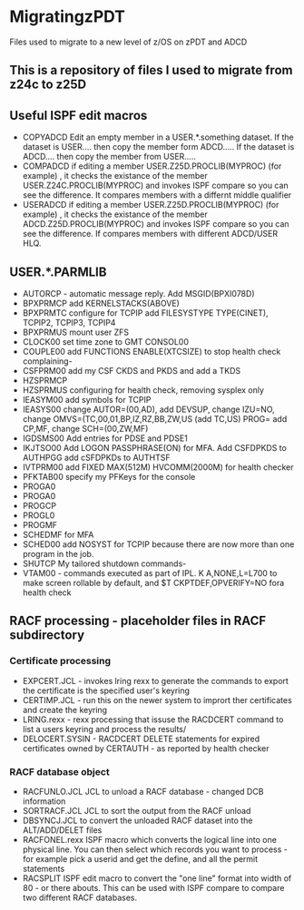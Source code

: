 # MigratingzPDT
Files used to migrate to a new level of z/OS on zPDT and ADCD

## This is a repository of files I used to migrate from z24c to z25D


## Useful  ISPF edit macros
- COPYADCD Edit an empty member in a  USER.*.something dataset. If the dataset is USER.... then copy the member form ADCD.....   If the dataset is ADCD.... then copy the member from USER.....
- COMPADCD if editing a member USER.Z25D.PROCLIB(MYPROC) (for example) , it checks the existance of the member USER.Z24C.PROCLIB(MYPROC) and invokes ISPF compare so you can see the difference.  It compares members with a differnt middle qualifier
- USERADCD if editing a member USER.Z25D.PROCLIB(MYPROC) (for example) , it checks the existance of the member ADCD.Z25D.PROCLIB(MYPROC) and invokes ISPF compare so you can see the difference. If compares members with different ADCD/USER HLQ.

## USER.*.PARMLIB
- AUTORCP - automatic message reply. Add MSGID(BPXI078D)  
- BPXPRMCP add  KERNELSTACKS(ABOVE)  
- BPXPRMTC configure for TCPIP add FILESYSTYPE TYPE(CINET), TCPIP2, TCPIP3, TCPIP4 
- BPXPRMUS mount user ZFS
- CLOCK00 set time zone to GMT 
CONSOL00
- COUPLE00 add FUNCTIONS ENABLE(XTCSIZE) to stop health check complaining- 
- CSFPRM00 add my CSF CKDS and PKDS and add a TKDS
- HZSPRMCP
- HZSPRMUS configuring for health check, removing sysplex only
- IEASYM00 add symbols for TCPIP
- IEASYS00 change AUTOR=(00,AD), add DEVSUP, change IZU=NO, change OMVS=(TC,00,01,BP,IZ,RZ,BB,ZW,US (add TC,US) PROG= add CP,MF, change SCH=(00,ZW,MF)
- IGDSMS00 Add entries for PDSE and PDSE1 
- IKJTSO00 Add LOGON PASSPHRASE(ON)  for MFA.  Add CSFDPKDS to AUTHPGG add cSFDPKDs to AUTHTSF
- IVTPRM00 add FIXED MAX(512M) HVCOMM(2000M)    for health checker  
- PFKTAB00 specify my PFKeys for the console
- PROGA0
- PROGA0  
- PROGCP  
- PROGL0  
- PROGMF  
- SCHEDMF for MFA
- SCHED00 add NOSYST for TCPIP because there are now more than one program in the job.
- SHUTCP My tailored shutdown commands- 
- VTAM00 - commands executed as part of IPL.  K A,NONE,L=L700 to make screen rollable by default, and $T CKPTDEF,OPVERIFY=NO fora health check     


## RACF processing - placeholder files in RACF subdirectory
### Certificate processing

- EXPCERT.JCL -  invokes lring rexx to generate the commands to export the certificate is the specified user's keyring 
- CERTIMP.JCL - run this on the newer system to imprort ther certificates and create the keyring
- LRING.rexx - rexx processing that issuse the RACDCERT command to list a users keyring and process the results/  
- DELOCERT.SYSIN - RACDCERT DELETE  statements for expired certificates owned by CERTAUTH - as reported by health checker
  



### RACF database object
- RACFUNLO.JCL JCL to unload a RACF database - changed DCB information
- SORTRACF.JCL JCL to sort the output from the RACF unload
- DBSYNCJ.JCL to convert the unloaded RACF dataset into the ALT/ADD/DELET files 
- RACFONEL.rexx ISPF macro which converts the logical line into one physical line.  You can then select which records you want to process - for example pick a userid and get the define, and all the permit statements
- RACSPLIT ISPF edit macro to convert the "one line" format into width of 80 - or there abouts.   This can be used with ISPF compare to compare two different RACF databases.
